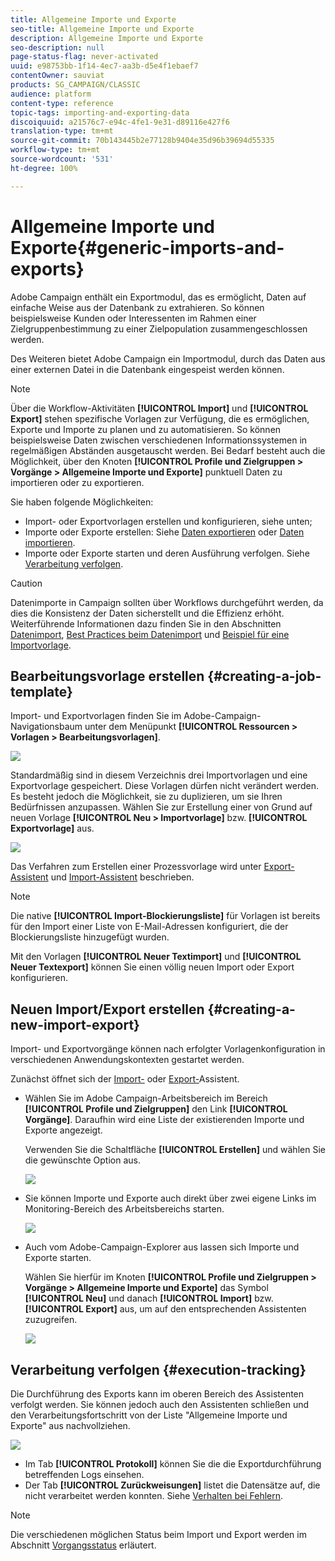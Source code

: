 ```yaml
---
title: Allgemeine Importe und Exporte
seo-title: Allgemeine Importe und Exporte
description: Allgemeine Importe und Exporte
seo-description: null
page-status-flag: never-activated
uuid: e98753bb-1f14-4ec7-aa3b-d5e4f1ebaef7
contentOwner: sauviat
products: SG_CAMPAIGN/CLASSIC
audience: platform
content-type: reference
topic-tags: importing-and-exporting-data
discoiquuid: a21576c7-e94c-4fe1-9e31-d89116e427f6
translation-type: tm+mt
source-git-commit: 70b143445b2e77128b9404e35d96b39694d55335
workflow-type: tm+mt
source-wordcount: '531'
ht-degree: 100%

---
```



# Allgemeine Importe und Exporte{#generic-imports-and-exports}

Adobe Campaign enthält ein Exportmodul, das es ermöglicht, Daten auf einfache Weise aus der Datenbank zu extrahieren. So können beispielsweise Kunden oder Interessenten im Rahmen einer Zielgruppenbestimmung zu einer Zielpopulation zusammengeschlossen werden.

Des Weiteren bietet Adobe Campaign ein Importmodul, durch das Daten aus einer externen Datei in die Datenbank eingespeist werden können.

>[!NOTE]
>
>Über die Workflow-Aktivitäten **[!UICONTROL Import]** und **[!UICONTROL Export]** stehen spezifische Vorlagen zur Verfügung, die es ermöglichen, Exporte und Importe zu planen und zu automatisieren. So können beispielsweise Daten zwischen verschiedenen Informationssystemen in regelmäßigen Abständen ausgetauscht werden. Bei Bedarf besteht auch die Möglichkeit, über den Knoten **[!UICONTROL Profile und Zielgruppen > Vorgänge > Allgemeine Importe und Exporte]** punktuell Daten zu importieren oder zu exportieren.

Sie haben folgende Möglichkeiten:

* Import- oder Exportvorlagen erstellen und konfigurieren, siehe unten;
* Importe oder Exporte erstellen: Siehe [Daten exportieren](../../platform/using/exporting-data.md) oder [Daten importieren](../../platform/using/importing-data.md).
* Importe oder Exporte starten und deren Ausführung verfolgen. Siehe [Verarbeitung verfolgen](#execution-tracking).

>[!CAUTION]
>
>Datenimporte in Campaign sollten über Workflows durchgeführt werden, da dies die Konsistenz der Daten sicherstellt und die Effizienz erhöht. Weiterführende Informationen dazu finden Sie in den Abschnitten [Datenimport](../../workflow/using/importing-data.md), [Best Practices beim Datenimport](../../workflow/using/importing-data.md#best-practices-when-importing-data) und [Beispiel für eine Importvorlage](../../workflow/using/importing-data.md#setting-up-a-recurring-import).

## Bearbeitungsvorlage erstellen {#creating-a-job-template}

Import- und Exportvorlagen finden Sie im Adobe-Campaign-Navigationsbaum unter dem Menüpunkt **[!UICONTROL Ressourcen > Vorlagen > Bearbeitungsvorlagen]**.

![](assets/s_ncs_user_export_wizard_template.png)

Standardmäßig sind in diesem Verzeichnis drei Importvorlagen und eine Exportvorlage gespeichert. Diese Vorlagen dürfen nicht verändert werden. Es besteht jedoch die Möglichkeit, sie zu duplizieren, um sie Ihren Bedürfnissen anzupassen. Wählen Sie zur Erstellung einer von Grund auf neuen Vorlage **[!UICONTROL Neu > Importvorlage]** bzw. **[!UICONTROL Exportvorlage]** aus.

![](assets/s_ncs_user_export_wizard_template_create.png)

Das Verfahren zum Erstellen einer Prozessvorlage wird unter [Export-Assistent](../../platform/using/exporting-data.md#export-wizard) und [Import-Assistent](../../platform/using/importing-data.md#import-wizard) beschrieben.

>[!NOTE]
>
>Die native **[!UICONTROL Import-Blockierungsliste]** für Vorlagen ist bereits für den Import einer Liste von E-Mail-Adressen konfiguriert, die der Blockierungsliste hinzugefügt wurden.
> 
>Mit den Vorlagen **[!UICONTROL Neuer Textimport]** und **[!UICONTROL Neuer Textexport]** können Sie einen völlig neuen Import oder Export konfigurieren.

## Neuen Import/Export erstellen {#creating-a-new-import-export}

Import- und Exportvorgänge können nach erfolgter Vorlagenkonfiguration in verschiedenen Anwendungskontexten gestartet werden.

Zunächst öffnet sich der [Import-](../../platform/using/importing-data.md) oder [Export-](../../platform/using/exporting-data.md#export-wizard)Assistent.

* Wählen Sie im Adobe Campaign-Arbeitsbereich im Bereich **[!UICONTROL Profile und Zielgruppen]** den Link **[!UICONTROL Vorgänge]**. Daraufhin wird eine Liste der existierenden Importe und Exporte angezeigt.

   Verwenden Sie die Schaltfläche **[!UICONTROL Erstellen]** und wählen Sie die gewünschte Option aus.

   ![](assets/s_ncs_user_import_from_home.png)

* Sie können Importe und Exporte auch direkt über zwei eigene Links im Monitoring-Bereich des Arbeitsbereichs starten.

   ![](assets/s_ncs_user_import_from_production.png)

* Auch vom Adobe-Campaign-Explorer aus lassen sich Importe und Exporte starten.

   Wählen Sie hierfür im Knoten **[!UICONTROL Profile und Zielgruppen > Vorgänge > Allgemeine Importe und Exporte]** das Symbol **[!UICONTROL Neu]** und danach **[!UICONTROL Import]** bzw. **[!UICONTROL Export]** aus, um auf den entsprechenden Assistenten zuzugreifen.

   ![](assets/s_ncs_user_export_wizard_launch_from_menu.png)

## Verarbeitung verfolgen {#execution-tracking}

Die Durchführung des Exports kann im oberen Bereich des Assistenten verfolgt werden. Sie können jedoch auch den Assistenten schließen und den Verarbeitungsfortschritt von der Liste &quot;Allgemeine Importe und Exporte&quot; aus nachvollziehen.

![](assets/s_ncs_user_export_list_and_details.png)

* Im Tab **[!UICONTROL Protokoll]** können Sie die die Exportdurchführung betreffenden Logs einsehen.
* Der Tab **[!UICONTROL Zurückweisungen]** listet die Datensätze auf, die nicht verarbeitet werden konnten. Siehe [Verhalten bei Fehlern](../../platform/using/importing-data.md#behavior-in-the-event-of-an-error).

>[!NOTE]
>
>Die verschiedenen möglichen Status beim Import und Export werden im Abschnitt [Vorgangsstatus](../../platform/using/importing-data.md#job-statuses) erläutert.


